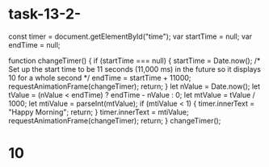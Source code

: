 # task-13-2-
const timer = document.getElementById("time");
var startTime = null;
var endTime = null;

function changeTimer() {
  if (startTime === null) {
    startTime = Date.now();
    /* Set up the start time to be 11 seconds (11,000 ms)
       in the future so it displays 10 for a whole second */
    endTime = startTime + 11000;
    requestAnimationFrame(changeTimer);
    return;
  }
  let nValue = Date.now();
  let tValue = (nValue < endTime) ? endTime - nValue : 0;
  let mtValue = tValue / 1000;
  let mtiValue = parseInt(mtValue);
  if (mtiValue < 1) {
    timer.innerText = "Happy Morning";
    return;
  }
  timer.innerText = mtiValue;
  requestAnimationFrame(changeTimer);
  return;
}
changeTimer();
<h1 class="counter" id="time">10</h1>
